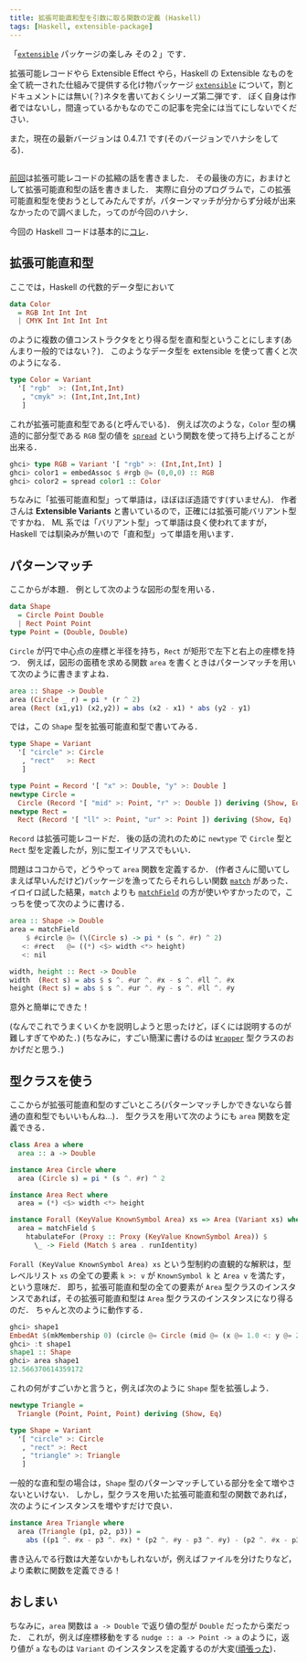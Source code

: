 ```yaml
---
title: 拡張可能直和型を引数に取る関数の定義 (Haskell)
tags: [Haskell, extensible-package]
---
```


「[`extensible`](https://hackage.haskell.org/package/extensible) パッケージの楽しみ その２」です．

拡張可能レコードやら Extensible Effect やら，Haskell の Extensible なものを全て統一された仕組みで提供する化け物パッケージ [`extensible`](https://hackage.haskell.org/package/extensible-0.4.7.1) について，割とドキュメントには無い(？)ネタを書いておくシリーズ第二弾です．
ぼく自身は作者ではないし，間違っているかもなのでこの記事を完全には当てにしないでください．

また，現在の最新バージョンは 0.4.7.1 です(そのバージョンでハナシをしてる)．

##

[前回](/posts/2017-11-28-fun-of-extensible-1.html)は拡張可能レコードの拡縮の話を書きました．
その最後の方に，おまけとして拡張可能直和型の話を書きました．
実際に自分のプログラムで，この拡張可能直和型を使おうとしてみたんですが，パターンマッチが分からず分岐が出来なかったので調べました，ってのが今回のハナシ．

今回の Haskell コードは基本的に[コレ](https://github.com/matsubara0507/test-extensible/blob/master/src/Sample/Variant.hs)．

## 拡張可能直和型

ここでは，Haskell の代数的データ型において

```Haskell
data Color
  = RGB Int Int Int
  | CMYK Int Int Int Int
```

のように複数の値コンストラクタをとり得る型を直和型ということにします(あんまり一般的ではない？)．
このようなデータ型を extensible を使って書くと次のようになる．

```haskell
type Color = Variant
  '[ "rgb"  >: (Int,Int,Int)
   , "cmyk" >: (Int,Int,Int,Int)
   ]
```

これが拡張可能直和型である(と呼んでいる)．
例えば次のような，`Color` 型の構造的に部分型である `RGB` 型の値を [`spread`](https://hackage.haskell.org/package/extensible-0.4.7.1/docs/Data-Extensible-Inclusion.html#v:spread) という関数を使って持ち上げることが出来る．

```haskell
ghci> type RGB = Variant '[ "rgb" >: (Int,Int,Int) ]
ghci> color1 = embedAssoc $ #rgb @= (0,0,0) :: RGB
ghci> color2 = spread color1 :: Color
```

ちなみに「拡張可能直和型」って単語は，ほぼほぼ造語です(すいません)．
作者さんは **Extensible Variants** と書いているので，正確には拡張可能バリアント型ですかね．
ML 系では「バリアント型」って単語は良く使われてますが，Haskell では馴染みが無いので「直和型」って単語を用います．

## パターンマッチ

ここからが本題．
例として次のような図形の型を用いる．

```Haskell
data Shape
  = Circle Point Double
  | Rect Point Point
type Point = (Double, Double)
```

`Circle` が円で中心点の座標と半径を持ち，`Rect` が矩形で左下と右上の座標を持つ．
例えば，図形の面積を求める関数 `area` を書くときはパターンマッチを用いて次のように書きますよね．

```Haskell
area :: Shape -> Double
area (Circle _ r) = pi * (r ^ 2)
area (Rect (x1,y1) (x2,y2)) = abs (x2 - x1) * abs (y2 - y1)
```

では，この `Shape` 型を拡張可能直和型で書いてみる．

```Haskell
type Shape = Variant
  '[ "circle" >: Circle
   , "rect"   >: Rect
   ]

type Point = Record '[ "x" >: Double, "y" >: Double ]
newtype Circle =
  Circle (Record '[ "mid" >: Point, "r" >: Double ]) deriving (Show, Eq)
newtype Rect =
  Rect (Record '[ "ll" >: Point, "ur" >: Point ]) deriving (Show, Eq)
```

`Record` は拡張可能レコードだ．
後の話の流れのために `newtype` で `Circle` 型と `Rect` 型を定義したが，別に型エイリアスでもいい．

問題はココからで，どうやって `area` 関数を定義するか．
(作者さんに聞いてしまえば早いんだけど)パッケージを漁ってたらそれらしい関数 [`match`](https://hackage.haskell.org/package/extensible-0.4.7.1/docs/Data-Extensible-Match.html#v:match) があった．
イロイロ試した結果，`match` よりも [`matchField`](https://hackage.haskell.org/package/extensible-0.4.7.1/docs/Data-Extensible-Field.html#v:matchField) の方が使いやすかったので，こっちを使って次のように書ける．

```Haskell
area :: Shape -> Double
area = matchField
    $ #circle @= (\(Circle s) -> pi * (s ^. #r) ^ 2)
   <: #rect   @= ((*) <$> width <*> height)
   <: nil

width, height :: Rect -> Double
width  (Rect s) = abs $ s ^. #ur ^. #x - s ^. #ll ^. #x
height (Rect s) = abs $ s ^. #ur ^. #y - s ^. #ll ^. #y
```

意外と簡単にできた！

(なんでこれでうまくいくかを説明しようと思ったけど，ぼくには説明するのが難しすぎてやめた．)
(ちなみに，すごい簡潔に書けるのは [`Wrapper`](https://hackage.haskell.org/package/extensible-0.4.7.1/docs/Data-Extensible-Wrapper.html#t:Wrapper) 型クラスのおかげだと思う．)

## 型クラスを使う

ここからが拡張可能直和型のすごいところ(パターンマッチしかできないなら普通の直和型でもいいもんね...)．
型クラスを用いて次のようにも `area` 関数を定義できる．

```Haskell
class Area a where
  area :: a -> Double

instance Area Circle where
  area (Circle s) = pi * (s ^. #r) ^ 2

instance Area Rect where
  area = (*) <$> width <*> height

instance Forall (KeyValue KnownSymbol Area) xs => Area (Variant xs) where
  area = matchField $
    htabulateFor (Proxy :: Proxy (KeyValue KnownSymbol Area)) $
      \_ -> Field (Match $ area . runIdentity)
```

`Forall (KeyValue KnownSymbol Area) xs` という型制約の直観的な解釈は，型レベルリスト `xs` の全ての要素 `k >: v` が `KnownSymbol k` と `Area v` を満たす，という意味だ．
即ち，拡張可能直和型の全ての要素が `Area` 型クラスのインスタンスであれば，その拡張可能直和型は `Area` 型クラスのインスタンスになり得るのだ．
ちゃんと次のように動作する．

```Haskell
ghci> shape1
EmbedAt $(mkMembership 0) (circle @= Circle (mid @= (x @= 1.0 <: y @= 2.0 <: nil) <: r @= 2.0 <: nil))
ghci> :t shape1
shape1 :: Shape
ghci> area shape1
12.566370614359172
```

これの何がすごいかと言うと，例えば次のように `Shape` 型を拡張しよう．

```Haskell
newtype Triangle =
  Triangle (Point, Point, Point) deriving (Show, Eq)

type Shape = Variant
  '[ "circle" >: Circle
   , "rect" >: Rect
   , "triangle" >: Triangle
   ]
```

一般的な直和型の場合は，`Shape` 型のパターンマッチしている部分を全て増やさないといけない．
しかし，型クラスを用いた拡張可能直和型の関数であれば，次のようにインスタンスを増やすだけで良い．

```Haskell
instance Area Triangle where
  area (Triangle (p1, p2, p3)) =
    abs ((p1 ^. #x - p3 ^. #x) * (p2 ^. #y - p3 ^. #y) - (p2 ^. #x - p3 ^. #x) * (p1 ^. #y - p3 ^. #y)) / 2
```

書き込んでる行数は大差ないかもしれないが，例えばファイルを分けたりなど，より柔軟に関数を定義できる！

## おしまい

ちなみに，`area` 関数は `a -> Double` で返り値の型が `Double` だったから楽だった．
これが，例えば座標移動をする `nudge :: a -> Point -> a` のように，返り値が `a` なものは `Variant` のインスタンスを定義するのが大変([頑張った](https://github.com/matsubara0507/test-extensible/blob/d5e58f59ad4b1a2f4809bbecd79eeffbe04eec51/src/Sample/Variant.hs#L94))．
